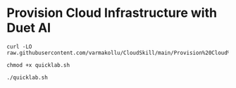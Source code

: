 # Provision Cloud Infrastructure with Duet AI

```
curl -LO raw.githubusercontent.com/varmakollu/CloudSkill/main/Provision%20Cloud%20Infrastructure%20with%20Duet%20AI/quicklab.sh

chmod +x quicklab.sh

./quicklab.sh

```
